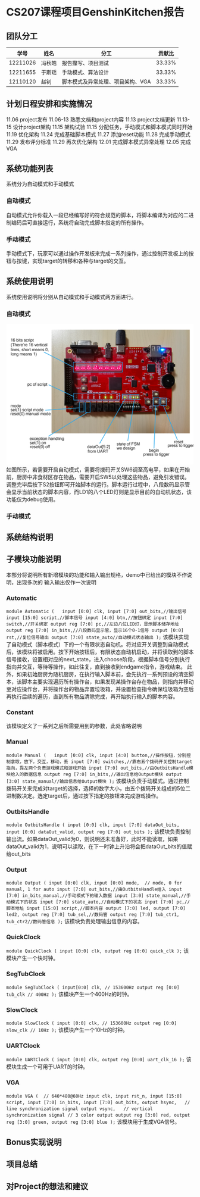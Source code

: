 # CS207课程项目GenshinKitchen报告

## 团队分工

| 学号     | 姓名   | 分工                              | 贡献比 |
| -------- | ------ | --------------------------------- | ------ |
| 12211026 | 冯秋皓 | 报告攥写、项目测试                | 33.33% |
| 12211655 | 于斯瑶 | 手动模式、算法设计                | 33.33% |
| 12110120 | 赵钊   | 脚本模式及异常处理、项目架构、VGA | 33.33% |

## 计划日程安排和实施情况

11.06 project发布
11.06-13 熟悉文档和project内容
11.13 project文档更新
11.13-15 设计project架构
11.15 架构试验
11.15 分配任务，手动模式和脚本模式同时开始
11.19 优化架构
11.24 完成基础脚本模式
11.27 添加reset功能
11.28 完成手动模式
11.29 发布评分标准
11.29 再次优化架构
12.01 完成脚本模式异常处理
12.05 完成VGA


## 系统功能列表
系统分为自动模式和手动模式
### 自动模式
自动模式允许你载入一段已经编写好的符合规范的脚本，将脚本编译为对应的二进制编码后可直接运行，系统将自动完成脚本指定的所有操作。
### 手动模式
手动模式下，玩家可以通过操作开发板来完成一系列操作，通过控制开发板上的按钮与按键，实现target的转移和各种与target的交互。

## 系统使用说明
系统使用说明将分别从自动模式和手动模式两方面进行。
### 自动模式
![picture](/pic/script_mode_descript.png "script_mode_descript")
如图所示，若需要开启自动模式，需要将拨码开关SW6调至高电平，如果在开始前，厨房中非食材区存在物品，需要开启SW5以处理这些物品，避免引发错误。调整完毕后按下S2按钮即可开始脚本的运行。脚本运行过程中，八段数码显示管会显示当前状态的脚本内容，而LD1的八个LED灯则是显示目前的自动机状态，该功能仅为debug使用。

### 手动模式


## 系统结构说明



## 子模块功能说明
本部分将说明所有新增模块的功能和输入输出规格，demo中已给出的模块不作说明，出现多次的
输入输出仅作一次说明
### Automatic
``module Automatic (  
    input [0:0] clk,
    input [7:0] out_bits,//输出信号
    input [15:0] script,//脚本信号
    input [4:0] btn,//按钮绑定
    input [7:0] switch,//开关绑定
    output reg [7:0] pc,//左边八位LED灯，显示脚本储存地址
    output reg [7:0] in_bits,//八段数码显示管，显示16个0-1信号
    output [0:0] rst,//复位信号输出
    output [7:0] state_auto//自动模式状态输出
);``
该模块实现了自动模式（脚本模式）下的一个有限状态自动机。将对应开关调整到自动模式后，该模块将被启用。按下开始按钮后，有限状态自动机启动，并将读取到的脚本信号接收，设置相对应的next_state，进入choose阶段，根据脚本信号分别执行指向并交互，等待等操作，如此往复，直到接收到endgame指令，游戏结束。
此外，如果初始厨房为随机厨房，在执行输入脚本前，会先执行一系列预设的清空脚本，该脚本主要实现遍历所有操作台，如果发现某操作台存在物品，则指向并移动至对应操作台，并将操作台的物品弃置垃圾箱，并设置检查指令确保垃圾箱为空后再执行后续的遍历，直到所有物品清除完成，再开始执行输入的脚本内容。

### Constant
该模块定义了一系列之后所需要用到的参数，此处省略说明

### Manual
``module Manual (  
    input [0:0] clk,
    input [4:0] button,//操作按钮，分别控制拿取，放下，交互，移动，丢
    input [7:0] switches,//靠右五个拨码开关控制target指向，靠左两个负责游戏模式和游戏开始
    input [7:0] out_bits,//由OutbitsHandle模块给入的数据信息
    output reg [7:0] in_bits,//输出信息给Output模块
    output [3:0] state_manual//输出信息给Output模块
);``
该模块负责手动模式。通过控制拨码开关来完成对target的选择，选择的数字大小，由五个拨码开关组成的5位二进制数决定。选定target后，通过按下指定的按钮来完成游戏操作。

### OutbitsHandle
``module OutbitsHandle (
    input [0:0] clk,
    input [7:0] dataOut_bits,
    input [0:0] dataOut_valid,
    output reg [7:0] out_bits
);``
该模块负责控制输出流。如果dataOut_valid为0，则说明还未准备好，此时不能读取，如果dataOut_valid为1，说明可以读取，在下一时钟上升沿将会把dataOut_bits的值赋给out_bits

### Output
``module Output (
    input [0:0] clk,
    input [0:0] mode,  // mode, 0 for manual, 1 for auto
    input [7:0] out_bits,//由OutbitsHandle给入
    input [7:0] in_bits_manual,//手动模式下的输入数据
    input [3:0] state_manual,//手动模式下的状态
    input [7:0] state_auto,//自动模式下的状态
    input [7:0] pc,//脚本地址
    input [15:0] script,//脚本内容
    output [7:0] led,
    output [7:0] led2,
    output reg [7:0] tub_sel,//数码管
    output reg [7:0] tub_ctr1, tub_ctr2//数码管信息
);``
该模块负责处理输出信息的内容。

### QuickClock
``module QuickClock (
    input [0:0] clk,
    output reg [0:0] quick_clk
);``
该模块产生一个快时钟。

### SegTubClock
``module SegTubClock (
    input[0:0] clk, // 153600Hz
    output reg [0:0] tub_clk // 400Hz
);``
该模块产生一个400Hz的时钟。

### SlowClock
``module SlowClock (
    input [0:0] clk, // 153600Hz
    output reg [0:0] slow_clk // 10Hz
);``
该模块产生一个10Hz的时钟。

### UARTClock
``module UARTClock (
    input [0:0] clk,
    output reg [0:0] uart_clk_16
);``
该模块生成一个可用于UART的时钟。

### VGA
``module VGA (  // 640*480@60Hz
    input clk,
    input rst_n,
    input [15:0] script,
    input [7:0] in_bits,
    input [7:0] out_bits,
    output hsync,   // line synchronization signal
    output vsync,   // vertical synchronization signal
    // 3 color output
    output reg [3:0] red,
    output reg [3:0] green,
    output reg [3:0] blue
);``
该模块用于生成VGA信号。

## Bonus实现说明



## 项目总结



## 对Project的想法和建议



